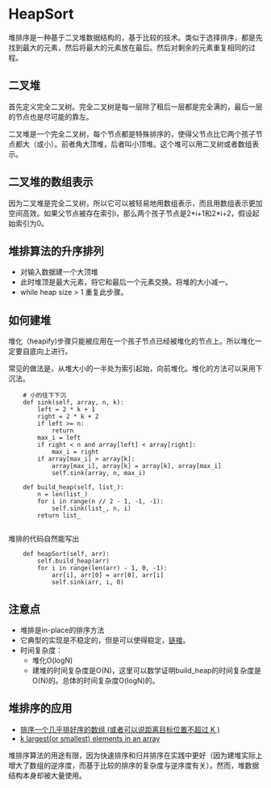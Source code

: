 # HeapSort

堆排序是一种基于二叉堆数据结构的，基于比较的技术。类似于选择排序，都是先找到最大的元素，然后将最大的元素放在最后。然后对剩余的元素重复相同的过程。

## 二叉堆

首先定义完全二叉树。完全二叉树是每一层除了租后一层都是完全满的，最后一层的节点也是尽可能的靠左。

二叉堆是一个完全二叉树，每个节点都是特殊排序的，使得父节点比它两个孩子节点都大（或小）。前者角大顶堆，后者叫小顶堆。这个堆可以用二叉树或者数组表示。

## 二叉堆的数组表示

因为二叉堆是完全二叉树，所以它可以被轻易地用数组表示，而且用数组表示更加空间高效。如果父节点被存在索引i，那么两个孩子节点是2\*i+1和2\*i+2，假设起始索引为0。

## 堆排算法的升序排列

- 对输入数据建一个大顶堆
- 此时堆顶是最大元素，将它和最后一个元素交换。将堆的大小减一。
- while heap size > 1 重复此步骤。

## 如何建堆

堆化（heapify)步骤只能被应用在一个孩子节点已经被堆化的节点上。所以堆化一定要自底向上进行。

常见的做法是，从堆大小的一半处为索引起始，向前堆化。堆化的方法可以采用下沉法。

```
    # 小的往下下沉
    def sink(self, array, n, k):
        left = 2 * k + 1
        right = 2 * k + 2
        if left >= n:
            return
        max_i = left
        if right < n and array[left] < array[right]:
            max_i = right
        if array[max_i] > array[k]:
            array[max_i], array[k] = array[k], array[max_i]
            self.sink(array, n, max_i)

    def build_heap(self, list_):
        n = len(list_)
        for i in range(n // 2 - 1, -1, -1):
            self.sink(list_, n, i)
        return list_


```

堆排的代码自然能写出

```
    def heapSort(self, arr):
        self.build_heap(arr)
        for i in range(len(arr) - 1, 0, -1):
            arr[i], arr[0] = arr[0], arr[i]
            self.sink(arr, i, 0)
```

## 注意点

- 堆排是in-place的排序方法
- 它典型的实现是不稳定的，但是可以使得稳定，[链接](https://www.geeksforgeeks.org/stability-in-sorting-algorithms/)。
- 时间复杂度：
  - 堆化O(logN)
  - 建堆的时间复杂度是O(N)，这里可以数学证明build_heap的时间复杂度是O(N)的。总体的时间复杂度O(logN)的。

## 堆排序的应用

- [排序一个几乎排好序的数组 (或者可以说距离目标位置不超过 K ) ](https://www.geeksforgeeks.org/nearly-sorted-algorithm/)
- [k largest(or smallest) elements in an array](https://www.geeksforgeeks.org/k-largestor-smallest-elements-in-an-array/)



堆排序算法的用途有限，因为快速排序和归并排序在实践中更好（因为建堆实际上增大了数组的逆序度，而基于比较的排序的复杂度与逆序度有关）。然而，堆数据结构本身却被大量使用。